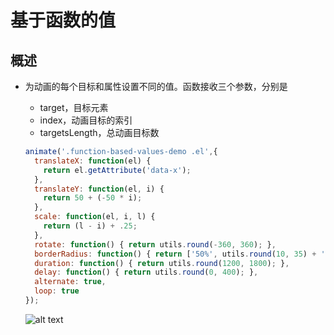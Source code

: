 # 基于函数的值

## 概述

+ 为动画的每个目标和属性设置不同的值。函数接收三个参数，分别是

  + target，目标元素
  + index，动画目标的索引
  + targetsLength，总动画目标数

  ```js
  animate('.function-based-values-demo .el',{
    translateX: function(el) {
      return el.getAttribute('data-x');
    },
    translateY: function(el, i) {
      return 50 + (-50 * i);
    },
    scale: function(el, i, l) {
      return (l - i) + .25;
    },
    rotate: function() { return utils.round(-360, 360); },
    borderRadius: function() { return ['50%', utils.round(10, 35) + '%']; },
    duration: function() { return utils.round(1200, 1800); },
    delay: function() { return utils.round(0, 400); },
    alternate: true,
    loop: true
  });
  ```

  ![alt text](images/基于函数的值.gif)
